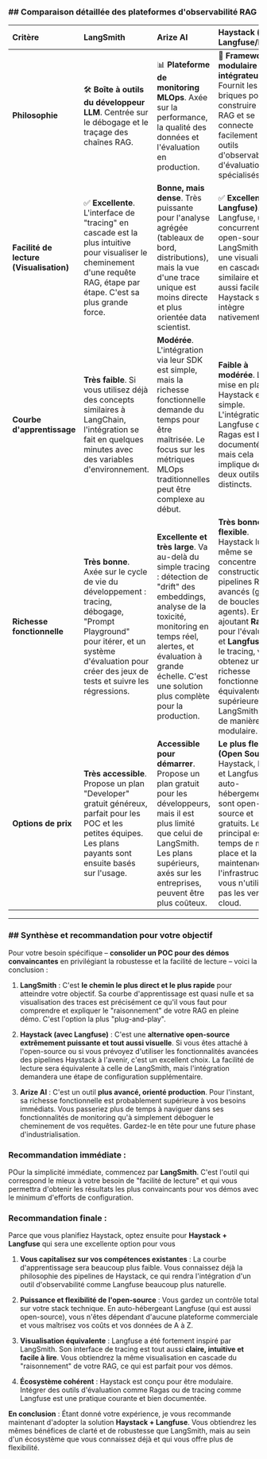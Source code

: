 ### ## Comparaison détaillée des plateformes d'observabilité RAG

| Critère | LangSmith | Arize AI | Haystack (avec Langfuse/Ragas) |
| :--- | :--- | :--- | :--- |
| **Philosophie** | 🛠️ **Boîte à outils du développeur LLM**. Centrée sur le débogage et le traçage des chaînes RAG. | 📊 **Plateforme de monitoring MLOps**. Axée sur la performance, la qualité des données et l'évaluation en production. | 🧩 **Framework modulaire et intégrateur**. Fournit les briques pour construire un RAG et se connecte facilement à des outils d'observabilité et d'évaluation spécialisés. |
| **Facilité de lecture (Visualisation)** | ✅ **Excellente**. L'interface de "tracing" en cascade est la plus intuitive pour visualiser le cheminement d'une requête RAG, étape par étape. C'est sa plus grande force. | **Bonne, mais dense**. Très puissante pour l'analyse agrégée (tableaux de bord, distributions), mais la vue d'une trace unique est moins directe et plus orientée data scientist. | ✅ **Excellente (via Langfuse)**. Langfuse, un concurrent open-source de LangSmith, offre une visualisation en cascade très similaire et tout aussi facile à lire. Haystack s'y intègre nativement. |
| **Courbe d'apprentissage** | **Très faible**. Si vous utilisez déjà des concepts similaires à LangChain, l'intégration se fait en quelques minutes avec des variables d'environnement. | **Modérée**. L'intégration via leur SDK est simple, mais la richesse fonctionnelle demande du temps pour être maîtrisée. Le focus sur les métriques MLOps traditionnelles peut être complexe au début. | **Faible à modérée**. La mise en place de Haystack est simple. L'intégration avec Langfuse ou Ragas est bien documentée, mais cela implique de gérer deux outils distincts. |
| **Richesse fonctionnelle** | **Très bonne**. Axée sur le cycle de vie du développement : tracing, débogage, "Prompt Playground" pour itérer, et un système d'évaluation pour créer des jeux de tests et suivre les régressions. | **Excellente et très large**. Va au-delà du simple tracing : détection de "drift" des embeddings, analyse de la toxicité, monitoring en temps réel, alertes, et évaluation à grande échelle. C'est une solution plus complète pour la production. | **Très bonne et flexible**. Haystack lui-même se concentre sur la construction de pipelines RAG avancés (gestion de boucles, agents). En y ajoutant **Ragas** pour l'évaluation et **Langfuse** pour le tracing, vous obtenez une richesse fonctionnelle équivalente ou supérieure à LangSmith, mais de manière modulaire. |
| **Options de prix** | **Très accessible**. Propose un plan "Developer" gratuit généreux, parfait pour les POC et les petites équipes. Les plans payants sont ensuite basés sur l'usage. | **Accessible pour démarrer**. Propose un plan gratuit pour les développeurs, mais il est plus limité que celui de LangSmith. Les plans supérieurs, axés sur les entreprises, peuvent être plus coûteux. | **Le plus flexible (Open Source)**. Haystack, Ragas et Langfuse (en auto-hébergement) sont open-source et gratuits. Le coût principal est le temps de mise en place et la maintenance de l'infrastructure si vous n'utilisez pas les versions cloud. |

---

### ## Synthèse et recommandation pour votre objectif

Pour votre besoin spécifique – **consolider un POC pour des démos convaincantes** en privilégiant la robustesse et la facilité de lecture – voici la conclusion :

1.  **LangSmith** : C'est **le chemin le plus direct et le plus rapide** pour atteindre votre objectif. Sa courbe d'apprentissage est quasi nulle et sa visualisation des traces est précisément ce qu'il vous faut pour comprendre et expliquer le "raisonnement" de votre RAG en pleine démo. C'est l'option la plus "plug-and-play".

2.  **Haystack (avec Langfuse)** : C'est une **alternative open-source extrêmement puissante et tout aussi visuelle**. Si vous êtes attaché à l'open-source ou si vous prévoyez d'utiliser les fonctionnalités avancées des pipelines Haystack à l'avenir, c'est un excellent choix. La facilité de lecture sera équivalente à celle de LangSmith, mais l'intégration demandera une étape de configuration supplémentaire.

3.  **Arize AI** : C'est un outil **plus avancé, orienté production**. Pour l'instant, sa richesse fonctionnelle est probablement supérieure à vos besoins immédiats. Vous passeriez plus de temps à naviguer dans ses fonctionnalités de monitoring qu'à simplement déboguer le cheminement de vos requêtes. Gardez-le en tête pour une future phase d'industrialisation.

### Recommandation immédiate :

POur la simplicité immédiate, commencez par **LangSmith**. C'est l'outil qui correspond le mieux à votre besoin de "facilité de lecture" et qui vous permettra d'obtenir les résultats les plus convaincants pour vos démos avec le minimum d'efforts de configuration.


### Recommandation finale :

Parce que vous planifiez Haystack, optez ensuite pour **Haystack + Langfuse** qui sera une excellente option pour vous

1.  **Vous capitalisez sur vos compétences existantes** : La courbe d'apprentissage sera beaucoup plus faible. Vous connaissez déjà la philosophie des pipelines de Haystack, ce qui rendra l'intégration d'un outil d'observabilité comme Langfuse beaucoup plus naturelle.

2.  **Puissance et flexibilité de l'open-source** : Vous gardez un contrôle total sur votre stack technique. En auto-hébergeant Langfuse (qui est aussi open-source), vous n'êtes dépendant d'aucune plateforme commerciale et vous maîtrisez vos coûts et vos données de A à Z.

3.  **Visualisation équivalente** : Langfuse a été fortement inspiré par LangSmith. Son interface de tracing est tout aussi **claire, intuitive et facile à lire**. Vous obtiendrez la même visualisation en cascade du "raisonnement" de votre RAG, ce qui est parfait pour vos démos.

4.  **Écosystème cohérent** : Haystack est conçu pour être modulaire. Intégrer des outils d'évaluation comme Ragas ou de tracing comme Langfuse est une pratique courante et bien documentée.

**En conclusion** : Étant donné votre expérience, je vous recommande maintenant d'adopter la solution **Haystack + Langfuse**. Vous obtiendrez les mêmes bénéfices de clarté et de robustesse que LangSmith, mais au sein d'un écosystème que vous connaissez déjà et qui vous offre plus de flexibilité.

